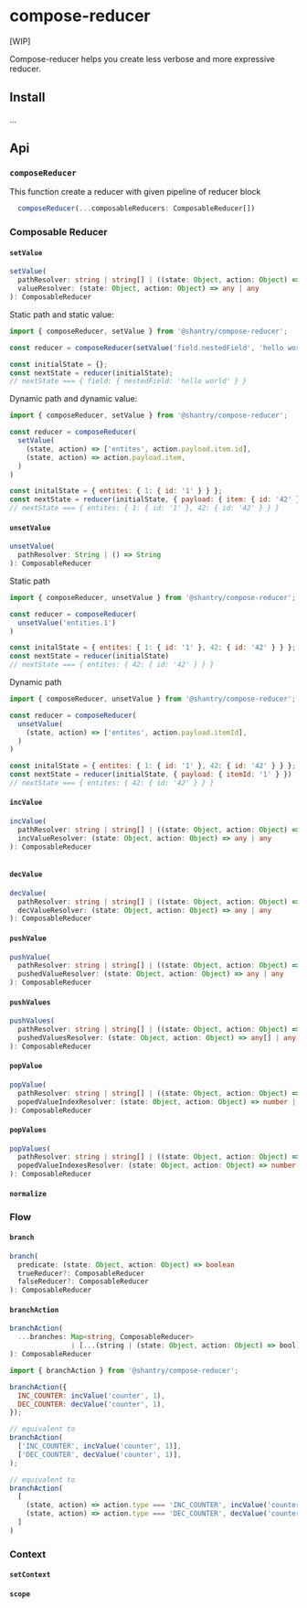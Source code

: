 # compose-reducer

[WIP]

Compose-reducer helps you create less verbose and more expressive reducer.

## Install

...

## Api

### `composeReducer`

This function create a reducer with given pipeline of reducer block

```ts
  composeReducer(...composableReducers: ComposableReducer[])
```

### Composable Reducer

#### `setValue`

```ts
setValue(
  pathResolver: string | string[] | ((state: Object, action: Object) => string | string[])
  valueResolver: (state: Object, action: Object) => any | any
): ComposableReducer
```

Static path and static value:

```js
import { composeReducer, setValue } from '@shantry/compose-reducer';

const reducer = composeReducer(setValue('field.nestedField', 'hello world'));

const initialState = {};
const nextState = reducer(initialState);
// nextState === { field: { nestedField: 'hello world' } }
```

Dynamic path and dynamic value:

```js
import { composeReducer, setValue } from '@shantry/compose-reducer';

const reducer = composeReducer(
  setValue(
    (state, action) => ['entites', action.payload.item.id],
    (state, action) => action.payload.item,
  )
)

const initalState = { entites: { 1: { id: '1' } } };
const nextState = reducer(initialState, { payload: { item: { id: '42' } } })
// nextState === { entites: { 1: { id: '1' }, 42: { id: '42' } } }
```

#### `unsetValue`

```ts
unsetValue(
  pathResolver: String | () => String
): ComposableReducer
```

Static path

```js
import { composeReducer, unsetValue } from '@shantry/compose-reducer';

const reducer = composeReducer(
  unsetValue('entities.1')
)

const initalState = { entites: { 1: { id: '1' }, 42: { id: '42' } } };
const nextState = reducer(initialState)
// nextState === { entites: { 42: { id: '42' } } }
```

Dynamic path

```js
import { composeReducer, unsetValue } from '@shantry/compose-reducer';

const reducer = composeReducer(
  unsetValue(
    (state, action) => ['entites', action.payload.itemId],
  )
)

const initalState = { entites: { 1: { id: '1' }, 42: { id: '42' } } };
const nextState = reducer(initialState, { payload: { itemId: '1' } })
// nextState === { entites: { 42: { id: '42' } } }
```

#### `incValue`

```ts
incValue(
  pathResolver: string | string[] | ((state: Object, action: Object) => string | string[])
  incValueResolver: (state: Object, action: Object) => any | any
): ComposableReducer
```

```

```

#### `decValue`

```ts
decValue(
  pathResolver: string | string[] | ((state: Object, action: Object) => string | string[])
  decValueResolver: (state: Object, action: Object) => any | any
): ComposableReducer
```

#### `pushValue`

```ts
pushValue(
  pathResolver: string | string[] | ((state: Object, action: Object) => string | string[])
  pushedValueResolver: (state: Object, action: Object) => any | any
): ComposableReducer
```

#### `pushValues`

```ts
pushValues(
  pathResolver: string | string[] | ((state: Object, action: Object) => string | string[])
  pushedValuesResolver: (state: Object, action: Object) => any[] | any
): ComposableReducer
```

#### `popValue`

```ts
popValue(
  pathResolver: string | string[] | ((state: Object, action: Object) => string | string[])
  popedValueIndexResolver: (state: Object, action: Object) => number | number
): ComposableReducer
```

#### `popValues`

```ts
popValues(
  pathResolver: string | string[] | ((state: Object, action: Object) => string | string[])
  popedValueIndexesResolver: (state: Object, action: Object) => number[] | number[]
): ComposableReducer
```

#### `normalize`

### Flow

#### `branch`

```ts
branch(
  predicate: (state: Object, action: Object) => boolean
  trueReducer?: ComposableReducer
  falseReducer?: ComposableReducer
): ComposableReducer
```

#### `branchAction`

```ts
branchAction(
  ...branches: Map<string, ComposableReducer>
               | [...(string | (state: Object, action: Object) => bool), ComposableReducer]
): ComposableReducer
```

```js
import { branchAction } from '@shantry/compose-reducer';

branchAction({
  INC_COUNTER: incValue('counter', 1),
  DEC_COUNTER: decValue('counter', 1),
});

// equivalent to
branchAction(
  ['INC_COUNTER', incValue('counter', 1)],
  ['DEC_COUNTER', decValue('counter', 1)],
);

// equivalent to
branchAction(
  [
    (state, action) => action.type === 'INC_COUNTER', incValue('counter', 1),
    (state, action) => action.type === 'DEC_COUNTER', decValue('counter', 1),
  ]
)
```

### Context

#### `setContext`

#### `scope`
